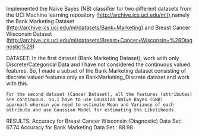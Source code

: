 Implemented the Naïve Bayes (NB) classifier for two different datasets from the UCI Machine learning repository (http://archive.ics.uci.edu/ml/),namely the Bank Marketing Dataset (http://archive.ics.uci.edu/ml/datasets/Bank+Marketing) and Breast Cancer Wisconsin Dataset (http://archive.ics.uci.edu/ml/datasets/Breast+Cancer+Wisconsin+%28Diagnostic%29)

DATASET:
	In the first dataset (Bank Marketing Dataset), work with only Discrete/Categorical Data and I have not considered the continuous 		valued features.
	So, I made a subset of the Bank Marketing dataset consisting of discrete valued features only as BankMarketing_Discrete dataset and 	work with this.
	
	For the second dataset (Cancer Dataset), all the features (attributes) are continuous. So,I have to use Gaussian Naïve Bayes (GNB) 		approach wherein you need to estimate Mean and Variance of each attribute and use Gaussian Model for estimating the Likelihoods.

RESULTS:
	Accuracy​ for Breast Cancer Wisconsin (Diagnostic) Data Set: 67.74
	Accuracy​ for Bank Marketing Data Set :				​88.98
